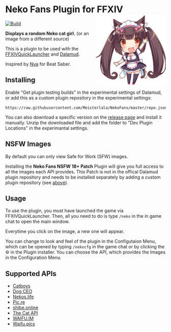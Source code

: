 # Neko Fans Plugin for FFXIV <img src="icon.png" align="right" width="220">

[![Build](https://github.com/Meisterlala/NekoFans/actions/workflows/build.yml/badge.svg)](https://github.com/Meisterlala/NekoFans/actions/workflows/build.yml)

**Displays a random Neko cat girl.**
(or an image from a different source)

This is a plugin to be used with the [FFXIVQuickLauncher](https://github.com/goatcorp/FFXIVQuickLauncher) and [Dalamud](https://github.com/goatcorp/Dalamud).

Inspired by [Nya](https://github.com/Sirspam/Nya) for Beat Saber.

## Installing

Enable "Get plugin testing builds" in the experimental settings of Dalamud, or
add this as a custom plugin repository in the experimental settings:

```url
https://raw.githubusercontent.com/Meisterlala/NekoFans/master/repo.json
```

You can also download a specific version on the [release page](https://github.com/Meisterlala/NekoFans/releases) and install it manually. Unzip the downloaded file and add the folder to "Dev Plugin Locations" in the experimantal settings.

## NSFW Images

By default you can only view Safe for Work (SFW) images.

Installing the **Neko Fans NSFW 18+ Patch** Plugin will give you full access to all the images each API provides. This Patch is not in the offical Dalamud plugin repository and needs to be installed separately by adding a custom plugin repository (see [above](#installing)).

## Usage

To use the plugin, you must have launched the game via FFXIVQuickLauncher.
Then, all you need to do is type `/neko` in the in game chat to open the main window.

Everytime you click on the image, a new one will appear.

You can change to look and feel of the plugin in the Configutaion Menu, which can be opened by typing `/nekocfg` in the game chat or by clicking the ⚙ in the Plugin installer. You can choose the API, which provides the Images in the Configuration Menu.

## Supported APIs

- [Catboys](https://catboys.com/)
- [Dog CEO](https://dog.ceo/dog-api/)
- [Nekos.life](https://nekos.life/)
- [Pic.re](https://pic.re/)
- [shibe.online](https://shibe.online/)
- [The Cat API](https://thecatapi.com/)
- [WAIFU.IM](https://waifu.im/)
- [Waifu.pics](https://waifu.im/)
